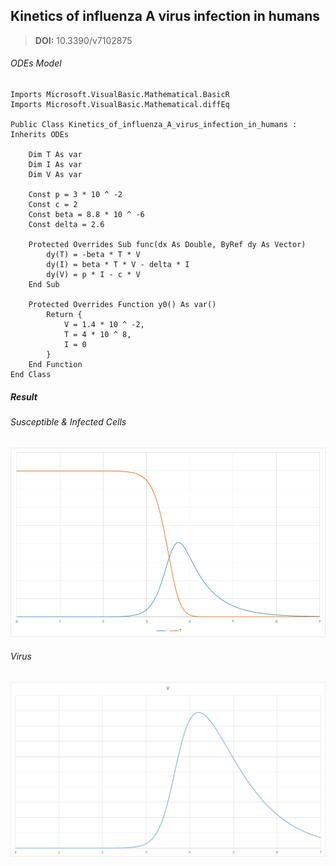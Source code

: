 ## Kinetics of influenza A virus infection in humans

> **DOI:** 10.3390/v7102875

###### ODEs Model

```vbnet
Imports Microsoft.VisualBasic.Mathematical.BasicR
Imports Microsoft.VisualBasic.Mathematical.diffEq

Public Class Kinetics_of_influenza_A_virus_infection_in_humans : Inherits ODEs

    Dim T As var
    Dim I As var
    Dim V As var

    Const p = 3 * 10 ^ -2
    Const c = 2
    Const beta = 8.8 * 10 ^ -6
    Const delta = 2.6

    Protected Overrides Sub func(dx As Double, ByRef dy As Vector)
        dy(T) = -beta * T * V
        dy(I) = beta * T * V - delta * I
        dy(V) = p * I - c * V
    End Sub

    Protected Overrides Function y0() As var()
        Return {
            V = 1.4 * 10 ^ -2,
            T = 4 * 10 ^ 8,
            I = 0
        }
    End Function
End Class
```

##### Result

###### Susceptible & Infected Cells
![](./Cells.png)

###### Virus
![](./Virus.png)
